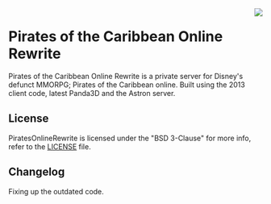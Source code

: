 <img src="https://avatars3.githubusercontent.com/u/29313215?v=3&s=200" align="right">

# Pirates of the Caribbean Online Rewrite

Pirates of the Caribbean Online Rewrite is a  private server for Disney's defunct MMORPG; Pirates of the Caribbean online. Built using the 2013 client code, latest Panda3D and the Astron server.

## License

PiratesOnlineRewrite is licensed under the "BSD 3-Clause" for more info, refer to the [LICENSE](LICENSE) file.

## Changelog

Fixing up the outdated code.
